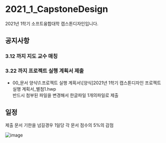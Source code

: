 # 2021_1_CapstoneDesign
2021년 1학기 소프트융합대학 캡스톤디자인입니다.  
 
## 공지사항
### 3.12 까지 지도 교수 매칭
### 3.22 까지 프로젝트 실행 계획서 제출
 - 00_문서 양식\1.프로젝트 실행 계획서\\[양식]2021년 1학기 캡스톤디자인 프로젝트 실행 계획서_별첨1.hwp  
반드시 첨부된 파일을 변경해서 한글파일 1개의파일로 제출  

## 일정
제출 문서 기한을 넘길경우 1일당 각 문서 점수의 5%의 감점

![image](https://user-images.githubusercontent.com/60763110/110907614-038b9100-8351-11eb-8250-093383ace2f5.png)

